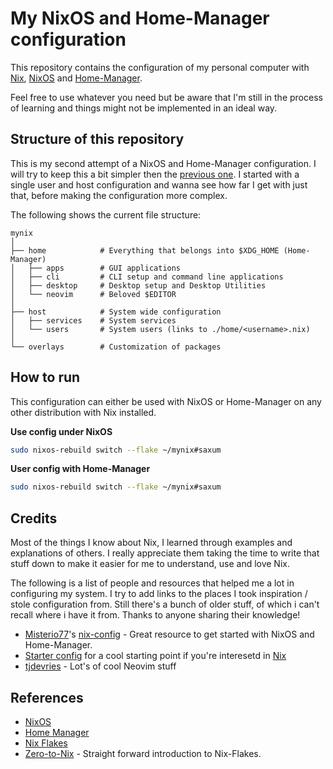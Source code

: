 # My NixOS and Home-Manager configuration

This repository contains the configuration of my personal computer with [Nix](https://nixos.wiki/wiki/Nix_package_manager), [NixOS](https://nixos.wiki/wiki/Overview_of_the_NixOS_Linux_distribution) and [Home-Manager](https://nixos.wiki/wiki/Home_Manager).

Feel free to use whatever you need but be aware that I'm still in the process of learning and things might not be implemented in an ideal way.

## Structure of this repository

This is my second attempt of a NixOS and Home-Manager configuration.
I will try to keep this a bit simpler then the [previous one](https://github.com/jdsee/nix-config).
I started with a single user and host configuration and wanna see how far I get with just that, before making the configuration more complex.

The following shows the current file structure:
```
mynix
│
├── home            # Everything that belongs into $XDG_HOME (Home-Manager)
│   ├── apps        # GUI applications
│   ├── cli         # CLI setup and command line applications
│   ├── desktop     # Desktop setup and Desktop Utilities
│   └── neovim      # Beloved $EDITOR
│
├── host            # System wide configuration
│   ├── services    # System services
│   └── users       # System users (links to ./home/<username>.nix)
│
└── overlays        # Customization of packages
```

## How to run

This configuration can either be used with NixOS or Home-Manager on any other distribution with Nix installed.

**Use config under NixOS**
```bash
sudo nixos-rebuild switch --flake ~/mynix#saxum
```

**User config with Home-Manager**
```bash
sudo nixos-rebuild switch --flake ~/mynix#saxum
```

## Credits

Most of the things I know about Nix, I learned through examples and explanations of others. I really appreciate them taking the time to write that stuff down to make it easier for me to understand, use and love Nix.

The following is a list of people and resources that helped me a lot in configuring my system. I try to add links to the places I took inspiration / stole configuration from. Still there's a bunch of older stuff, of which i can't recall where i have it from. Thanks to anyone sharing their knowledge!

- [Misterio77](https://github.com/Misterio77)'s [nix-config](https://github.com/Misterio77/nix-config) - Great resource to get started with NixOS and Home-Manager.
- [Starter config](https://github.com/Misterio77/nix-starter-configs) for a cool starting point if you're interesetd in [Nix](https://nixos.wiki/wiki/Nix_package_manager)
- [tjdevries](https://github.com/tjdevries) - Lot's of cool Neovim stuff

## References

- [NixOS](https://nixos.org/)
- [Home Manager](https://nixos.wiki/wiki/Home_Manager)
- [Nix Flakes](https://nixos.wiki/wiki/Flakes)
- [Zero-to-Nix](https://zero-to-nix.com/concepts/flakes) - Straight forward introduction to Nix-Flakes.
